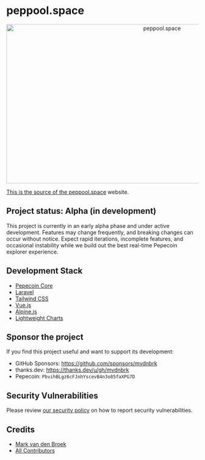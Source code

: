 # peppool.space

<p align="center"><a href="https://peppool.space" target="_blank"><img src="https://cdn.peppool.space/opengraph/default-card-large.png" width="800" height="418" alt="peppool.space"></p>

This is the source of the [peppool.space][link-website] website.

## Project status: Alpha (in development)

This project is currently in an early alpha phase and under active development. Features may change frequently, and breaking changes can occur without notice. Expect rapid iterations, incomplete features, and occasional instability while we build out the best real-time Pepecoin explorer experience.

## Development Stack

- [Pepecoin Core][link-pepecoin-core]
- [Laravel][link-laravel]
- [Tailwind CSS][link-tailwind]
- [Vue.js][link-vue]
- [Alpine.js][link-alpine]
- [Lightweight Charts][link-lightweight-charts]

## Sponsor the project

If you find this project useful and want to support its development:

- GitHub Sponsors: https://github.com/sponsors/mvdnbrk
- thanks.dev: https://thanks.dev/u/gh/mvdnbrk
- Pepecoin: `PbvihBLgz6cFJnhYscevB4n3o85faXPG7D`

## Security Vulnerabilities

Please review [our security policy](../../security/policy) on how to report security vulnerabilities.

## Credits

- [Mark van den Broek](https://github.com/mvdnbrk)
- [All Contributors](../../contributors)

[link-website]: https://peppool.space
[link-laravel]: https://laravel.com
[link-vue]: https://vuejs.org
[link-tailwind]: https://tailwindcss.com
[link-alpine]: https://alpinejs.dev
[link-lightweight-charts]: https://www.tradingview.com/lightweight-charts/
[link-pepecoin-core]: https://github.com/pepecoinppc/pepecoin
